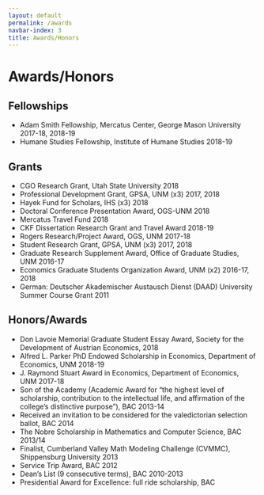 ```yaml
---
layout: default
permalink: /awards
navbar-index: 3
title: Awards/Honors
---
```


Awards/Honors
========

Fellowships
-----------

- Adam Smith Fellowship, Mercatus Center, George Mason University 2017-18, 2018-19
- Humane Studies Fellowship, Institute of Humane Studies 2018-19

Grants
------

- CGO Research Grant, Utah State University  2018
- Professional Development Grant, GPSA, UNM (x3) 2017, 2018
- Hayek Fund for Scholars, IHS (x3) 2018
- Doctoral Conference Presentation Award, OGS-UNM 2018
- Mercatus Travel Fund 2018
- CKF Dissertation Research Grant and Travel Award 2018-19
- Rogers Research/Project Award, OGS, UNM 2017-18
- Student Research Grant, GPSA, UNM (x3) 2017, 2018
- Graduate Research Supplement Award, Office of Graduate Studies, UNM 2016-17
- Economics Graduate Students Organization Award, UNM (x2) 2016-17, 2018
- German: Deutscher Akademischer Austausch Dienst (DAAD) University Summer Course Grant 2011


Honors/Awards
-------------
- Don Lavoie Memorial Graduate Student Essay Award, Society for the Development of Austrian Economics, 2018
- Alfred L. Parker PhD Endowed Scholarship in Economics, Department of Economics, UNM 2018-19
- J. Raymond Stuart Award in Economics, Department of Economics, UNM 2017-18
- Son of the Academy (Academic Award for “the highest level of scholarship, contribution to the intellectual life, and affirmation of the college’s distinctive purpose”), BAC 2013-14
- Received an invitation to be considered for the valedictorian selection ballot, BAC 2014
- The Nobre Scholarship in Mathematics and Computer Science, BAC 2013/14
- Finalist, Cumberland Valley Math Modeling Challenge (CVMMC), Shippensburg University 2013
- Service Trip Award, BAC 2012
- Dean’s List (9 consecutive terms), BAC 2010-2013
- Presidential Award for Excellence: full ride scholarship, BAC
